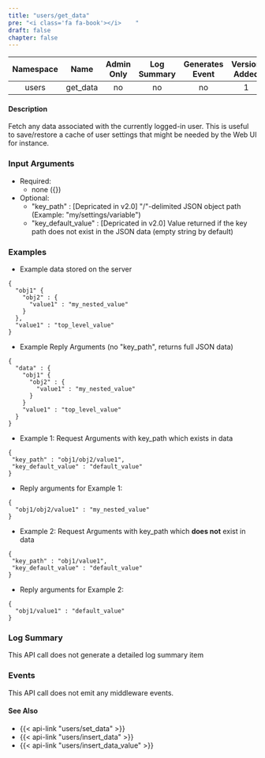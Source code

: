```yaml
---
title: "users/get_data"
pre: "<i class='fa fa-book'></i>	"
draft: false
chapter: false
---
```


| Namespace | Name | Admin Only | Log Summary | Generates Event | Version Added
|:----------------:|:--------:|:--------:|:--------:|:--------:|:---:|
| users | get_data | no | no | no | 1 |

#### Description
Fetch any data associated with the currently logged-in user. 
This is useful to save/restore a cache of user settings that might be needed by the Web UI for instance.

### Input Arguments
* Required:
   * none ({})
* Optional:
   * "key_path" : [Depricated in v2.0] "/"-delimited JSON object path (Example: "my/settings/variable")
   * "key_default_value" : [Depricated in v2.0] Value returned if the key path does not exist in the JSON data (empty string by default)

### Examples
* Example data stored on the server

```
{
  "obj1" {
    "obj2" : {
      "value1" : "my_nested_value"
    }
  },
  "value1" : "top_level_value"
}
```

* Example Reply Arguments (no "key_path", returns full JSON data)

```
{
  "data" : {
    "obj1" {
      "obj2" : {
        "value1" : "my_nested_value"
      }
    }
    "value1" : "top_level_value"
  }
}
```

* Example 1: Request Arguments with key_path which exists in data

```
{
 "key_path" : "obj1/obj2/value1",
 "key_default_value" : "default_value"
}
```

* Reply arguments for Example 1:

```
{
  "obj1/obj2/value1" : "my_nested_value"
}
```

* Example 2: Request Arguments with key_path which **does not** exist in data

```
{
 "key_path" : "obj1/value1",
 "key_default_value" : "default_value"
}
```

* Reply arguments for Example 2:

```
{
  "obj1/value1" : "default_value"
}
```

### Log Summary
This API call does not generate a detailed log summary item


### Events
This API call does not emit any middleware events.

#### See Also
* {{< api-link "users/set_data" >}}
* {{< api-link "users/insert_data" >}}
* {{< api-link "users/insert_data_value" >}}
